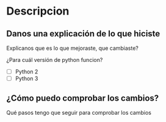 # Descripcion

## Danos una explicación de lo que hiciste
Explicanos que es lo que mejoraste, que cambiaste?

¿Para cuál versión de python funcion?
- [ ] Python 2
- [ ] Python 3

## ¿Cómo puedo comprobar los cambios?
Qué pasos tengo que seguir para comprobar los cambios
